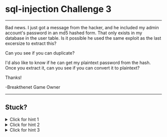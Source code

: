 # sql-injection Challenge 3

----------------------

Bad news. I just got a message from the hacker, and he included my admin account's password in an md5 hashed form. That only exists in my database in the user table. Is it possible he used the same exploit as the last excersize to extract this?

Can you see if you can duplicate?

I'd also like to know if he can get my plaintext password from the hash. Once you extract it, can you see if you can convert it to plaintext?

Thanks!

-Breakthenet Game Owner

----------------------

Stuck? 
----------------------
<details> 
  <summary>Click for hint 1</summary>
   Start by gathering info. What does the [user table](https://github.com/breakthenet/sql-injection-exercises/blob/master/dbdata.sql#L1190-L1233) look like in sql?
</details>

<details> 
  <summary>Click for hint 2</summary>
   Still need more info. What is the admin's user ID? Is this exposed anywhere? Look around on the Explore page for something that could give you that info.
</details>

<details> 
  <summary>Click for hint 3</summary>
   Once you extract the password hash, "decrypt" it. True, a hash is a one way function and not actually encrypted - but as the site doesn't use salt on it's passwords, it will be trivial to reverse it if it's a common dictionary word. 
</details>



